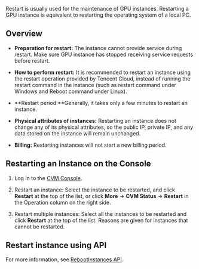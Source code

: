 Restart is usually used for the maintenance of GPU instances. Restarting a GPU instance is equivalent to restarting the operating system of a local PC.

## Overview
 - **Preparation for restart:** The instance cannot provide service during restart. Make sure GPU instance has stopped receiving service requests before restart.
 
 - **How to perform restart:** It is recommended to restart an instance using the restart operation provided by Tencent Cloud, instead of running the restart command in the instance (such as restart command under Windows and Reboot command under Linux).
 
 - **Restart period:**Generally, it takes only a few minutes to restart an instance.
 
 - **Physical attributes of instances:** Restarting an instance does not change any of its physical attributes, so the public IP, private IP, and any data stored on the instance will remain unchanged.
 
 - **Billing:** Restarting instances will not start a new billing period.

## Restarting an Instance on the Console

 1. Log in to the [CVM Console](https://console.cloud.tencent.com/cvm/).

 2. Restart an instance: Select the instance to be restarted, and click **Restart** at the top of the list, or click **More** -> **CVM Status** -> **Restart** in the Operation column on the right side.

 3. Restart multiple instances: Select all the instances to be restarted and click **Restart** at the top of the list.  Reasons are given for instances that cannot be restarted.

## Restart instance using API
For more information, see [RebootInstances API](https://intl.cloud.tencent.com/document/product/213/33243).


